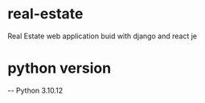 # real-estate
Real Estate web application buid with django and react je

# python version
-- Python 3.10.12
